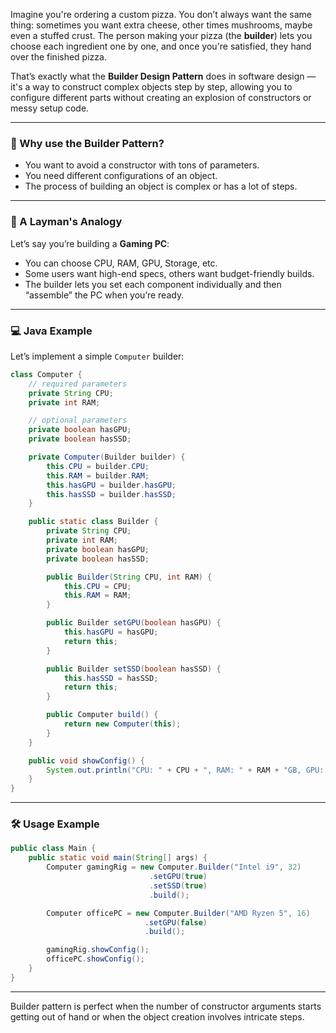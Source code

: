 Imagine you're ordering a custom pizza. You don’t always want the same thing: sometimes you want extra cheese, other times mushrooms, maybe even a stuffed crust. The person making your pizza (the **builder**) lets you choose each ingredient one by one, and once you're satisfied, they hand over the finished pizza.

That’s exactly what the **Builder Design Pattern** does in software design — it's a way to construct complex objects step by step, allowing you to configure different parts without creating an explosion of constructors or messy setup code.

---

### 🧱 Why use the Builder Pattern?

- You want to avoid a constructor with tons of parameters.
- You need different configurations of an object.
- The process of building an object is complex or has a lot of steps.

---

### 🧔 A Layman's Analogy

Let’s say you’re building a **Gaming PC**:

- You can choose CPU, RAM, GPU, Storage, etc.
- Some users want high-end specs, others want budget-friendly builds.
- The builder lets you set each component individually and then “assemble” the PC when you’re ready.

---

### 💻 Java Example

Let’s implement a simple `Computer` builder:

```java
class Computer {
    // required parameters
    private String CPU;
    private int RAM;

    // optional parameters
    private boolean hasGPU;
    private boolean hasSSD;

    private Computer(Builder builder) {
        this.CPU = builder.CPU;
        this.RAM = builder.RAM;
        this.hasGPU = builder.hasGPU;
        this.hasSSD = builder.hasSSD;
    }

    public static class Builder {
        private String CPU;
        private int RAM;
        private boolean hasGPU;
        private boolean hasSSD;

        public Builder(String CPU, int RAM) {
            this.CPU = CPU;
            this.RAM = RAM;
        }

        public Builder setGPU(boolean hasGPU) {
            this.hasGPU = hasGPU;
            return this;
        }

        public Builder setSSD(boolean hasSSD) {
            this.hasSSD = hasSSD;
            return this;
        }

        public Computer build() {
            return new Computer(this);
        }
    }

    public void showConfig() {
        System.out.println("CPU: " + CPU + ", RAM: " + RAM + "GB, GPU: " + hasGPU + ", SSD: " + hasSSD);
    }
}
```

---

### 🛠️ Usage Example

```java
public class Main {
    public static void main(String[] args) {
        Computer gamingRig = new Computer.Builder("Intel i9", 32)
                               .setGPU(true)
                               .setSSD(true)
                               .build();

        Computer officePC = new Computer.Builder("AMD Ryzen 5", 16)
                              .setGPU(false)
                              .build();

        gamingRig.showConfig();
        officePC.showConfig();
    }
}
```

---

Builder pattern is perfect when the number of constructor arguments starts getting out of hand or when the object creation involves intricate steps.
